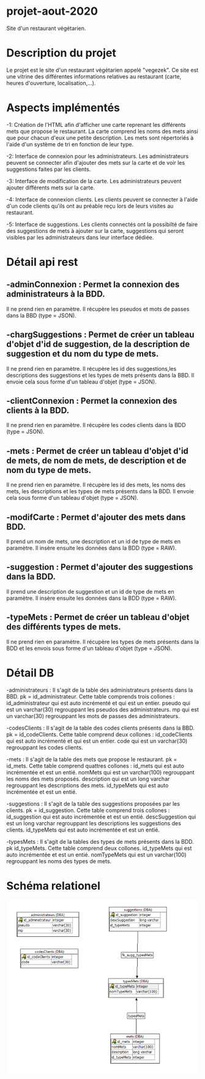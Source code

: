 # projet-aout-2020
Site d'un restaurant végétarien.

# Description du projet
Le projet est le site d'un restaurant végétarien appelé "vegezek".
Ce site est une vitrine des différentes informations relatives au restaurant (carte, heures d'ouverture, localisation,...).

# Aspects implémentés
-1: Création de l'HTML afin d'afficher une carte reprenant les différents mets que propose le restaurant.
La carte comprend les noms des mets ainsi que pour chacun d'eux une petite description.
Les mets sont répertoriés à l'aide d'un système de tri en fonction de leur type.

-2: Interface de connexion pour les administrateurs.
Les administrateurs peuvent se connecter afin d'ajouter des mets sur la carte et de voir les suggestions faites par les clients.

-3: Interface de modification de la carte.
Les administrateurs peuvent ajouter différents mets sur la carte.

-4: Interface de connexion clients.
Les clients peuvent se connecter à l'aide d'un code clients qu'ils ont au préable reçu lors de leurs visites au restaurant.

-5: Interface de suggestions.
Les clients connectés ont la possibilté de faire des suggestions de mets à ajouter sur la carte,
suggestions qui seront visibles par les administrateurs dans leur interface dédiée.

# Détail api rest
-adminConnexion : Permet la connexion des administrateurs à la BDD.
-
Il ne prend rien en paramètre.
Il récupère les pseudos et mots de passes dans la BBD (type = JSON).

-chargSuggestions : Permet de créer un tableau d'objet d'id de suggestion, de la description de suggestion et du nom du type de mets.
-
Il ne prend rien en paramètre.
Il récupère les id des suggestions,les descriptions des suggestions et les types de mets présents dans la BBD.
Il envoie cela sous forme d'un tableau d'objet (type = JSON).

-clientConnexion : Permet la connexion des clients à la BDD.
-
Il ne prend rien en paramètre.
Il récupère les codes clients dans la BDD (type = JSON).

-mets : Permet de créer un tableau d'objet d'id de mets, de nom de mets, de description et de nom du type de mets.
-
Il ne prend rien en paramètre.
Il récupère les id des mets, les noms des mets, les descriptions et les types de mets présents dans la BDD.
Il envoie cela sous forme d'un tableau d'objet (type = JSON).

-modifCarte : Permet d'ajouter des mets dans BDD.
-
Il prend un nom de mets, une description et un id de type de mets en paramètre.
Il insère ensuite les données dans la BDD (type = RAW).

-suggestion : Permet d'ajouter des suggestions dans la BDD.
-
Il prend une description de suggestion et un id de type de mets en paramètre.
Il insère ensuite les données dans la BDD (type = RAW).

-typeMets : Permet de créer un tableau d'objet des différents types de mets.
-
Il ne prend rien en paramètre.
Il récupère les types de mets présents dans la BDD et les envois sous forme d'un tableau d'objet (type = JSON).

# Détail DB 
-administrateurs : Il s'agit de la table des administrateurs présents dans la BBD.
pk = id_administrateur.
Cette table comprends trois collones : 
	id_administrateur qui est auto incrémenté et qui est un entier.
	pseudo qui est un varchar(30) regrouppant les pseudos des administrateurs.
	mp qui est un varchar(30) regrouppant les mots de passes des administrateurs. 

-codesClients : Il s'agit de la table des codes clients présents dans la BBD.
pk = id_codeClients.
Cette table comprend deux collones : 
	id_codeClients qui est auto incrémenté et qui est un entier.
	code qui est un varchar(30) regrouppant les codes clients.

-mets : Il s'agit de la table des mets que propose le restaurant.
pk = id_mets.
Cette table comprend quattres collones : 
	id_mets qui est auto incrémentée et est un entié.
	nomMets qui est un varchar(100) regrouppant les noms des mets proposés.
        description qui est un long varchar regrouppant les descriptions des mets. 
	id_typeMets qui est auto incrémentée et est un entié. 

-suggestions : Il s'agit de la table des suggestions proposées par les clients.
pk = id_suggestion.
Cette table comprend trois collones : 
	id_suggestion qui est auto incrémentée et est un entié.
        descSuggestion qui est un long varchar regrouppant les descriptions les suggestions des clients. 
	id_typeMets qui est auto incrémentée et est un entié. 

-typesMets : Il s'agit de la tables des types de mets présents dans la BDD.
pk id_typeMets.
Cette table comprend deux collones.
	id_typeMets qui est auto incrémentée et est un entié.
        nomTypeMets qui est un varchar(100) regrouppant les noms des types de mets. 

# Schéma relationel 

![Schéma](schemaRelationnel.PNG)
